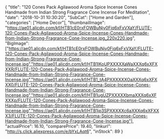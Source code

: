 {
	"title": "120 Cones Pack Agilawood Aroma Spice Incense Cones Handmade from Indian Strong Fragrance Cone Incense For Meditation",
	"date": "2018-10-31 10:30:20",
	"SubCat": ["Home and Garden"],
	"categories": ["Home Decor"],
	"thumbnailImage": "https://ae01.alicdn.com/kf/HTB1cE0rxFOWBuNjy0Fiq6xFxVXaY/FLUTE-120-Cones-Pack-Agilawood-Aroma-Spice-Incense-Cones-Handmade-from-Indian-Strong-Fragrance-Cone-Incense.jpg_220x220.jpg",
	"BigImage": ["https://ae01.alicdn.com/kf/HTB1cE0rxFOWBuNjy0Fiq6xFxVXaY/FLUTE-120-Cones-Pack-Agilawood-Aroma-Spice-Incense-Cones-Handmade-from-Indian-Strong-Fragrance-Cone-Incense.jpg","https://ae01.alicdn.com/kf/HTB1lKoUPXXXXXaWaXXXq6xXFXXXR/FLUTE-120-Cones-Pack-Agilawood-Aroma-Spice-Incense-Cones-Handmade-from-Indian-Strong-Fragrance-Cone-Incense.jpg","https://ae01.alicdn.com/kf/HTB1_tA4PXXXXXXOaXXXq6xXFXXX0/FLUTE-120-Cones-Pack-Agilawood-Aroma-Spice-Incense-Cones-Handmade-from-Indian-Strong-Fragrance-Cone-Incense.jpg","https://ae01.alicdn.com/kf/HTB1ugUZPXXXXXbmaXXXq6xXFXXXp/FLUTE-120-Cones-Pack-Agilawood-Aroma-Spice-Incense-Cones-Handmade-from-Indian-Strong-Fragrance-Cone-Incense.jpg","https://ae01.alicdn.com/kf/HTB1jp3SPXXXXXc6aXXXq6xXFXXX3/FLUTE-120-Cones-Pack-Agilawood-Aroma-Spice-Incense-Cones-Handmade-from-Indian-Strong-Fragrance-Cone-Incense.jpg"],
	"actualPrice": 16.10,
	"comparePrice": 19.40,
	"linkurl": "http://s.click.aliexpress.com/e/bYxLAqt6",
	"inStock": 89
}

